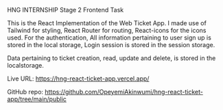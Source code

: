HNG INTERNSHIP
Stage 2 Frontend Task

This is the React Implementation of the Web Ticket App.
I made use of Tailwind for styling, React Router for routing, React-icons for the icons used.
For the authentication,
All information pertaining to user sign up is stored in the local storage,
Login session is stored in the session storage.

Data pertaining to ticket creation, read, update and delete, is stored in the localstorage.

Live URL: https://hng-react-ticket-app.vercel.app/

GitHub repo: https://github.com/OpeyemiAkinwumi/hng-react-ticket-app/tree/main/public
